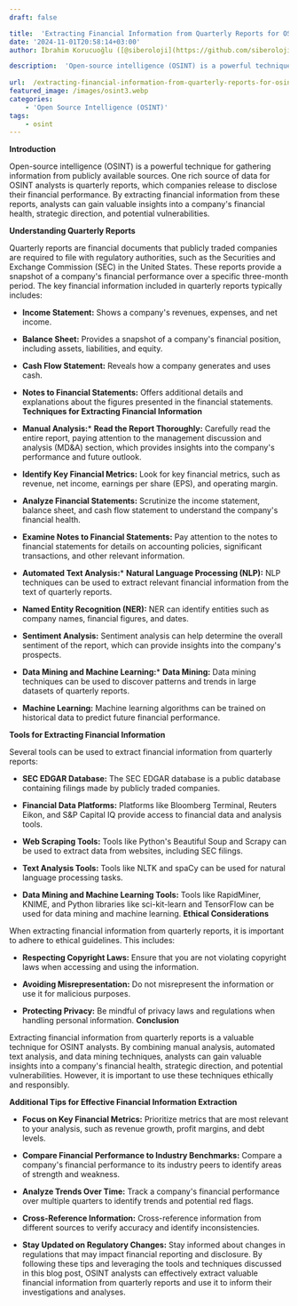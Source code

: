 ```yaml
---
draft: false

title:  'Extracting Financial Information from Quarterly Reports for OSINT'
date: '2024-11-01T20:58:14+03:00'
author: İbrahim Korucuoğlu ([@siberoloji](https://github.com/siberoloji))

description:  'Open-source intelligence (OSINT) is a powerful technique for gathering information from publicly available sources. One rich source of data for OSINT analysts is quarterly reports, which companies release to disclose their financial performance.' 
 
url:  /extracting-financial-information-from-quarterly-reports-for-osint/
featured_image: /images/osint3.webp
categories:
    - 'Open Source Intelligence (OSINT)'
tags:
    - osint
---
```



**Introduction**



Open-source intelligence (OSINT) is a powerful technique for gathering information from publicly available sources. One rich source of data for OSINT analysts is quarterly reports, which companies release to disclose their financial performance. By extracting financial information from these reports, analysts can gain valuable insights into a company's financial health, strategic direction, and potential vulnerabilities.



**Understanding Quarterly Reports**



Quarterly reports are financial documents that publicly traded companies are required to file with regulatory authorities, such as the Securities and Exchange Commission (SEC) in the United States. These reports provide a snapshot of a company's financial performance over a specific three-month period. The key financial information included in quarterly reports typically includes:


* **Income Statement:** Shows a company's revenues, expenses, and net income.

* **Balance Sheet:** Provides a snapshot of a company's financial position, including assets, liabilities, and equity.

* **Cash Flow Statement:** Reveals how a company generates and uses cash.

* **Notes to Financial Statements:** Offers additional details and explanations about the figures presented in the financial statements.
**Techniques for Extracting Financial Information**


* **Manual Analysis:*** **Read the Report Thoroughly:** Carefully read the entire report, paying attention to the management discussion and analysis (MD&amp;A) section, which provides insights into the company's performance and future outlook.

* **Identify Key Financial Metrics:** Look for key financial metrics, such as revenue, net income, earnings per share (EPS), and operating margin.

* **Analyze Financial Statements:** Scrutinize the income statement, balance sheet, and cash flow statement to understand the company's financial health.

* **Examine Notes to Financial Statements:** Pay attention to the notes to financial statements for details on accounting policies, significant transactions, and other relevant information.



* **Automated Text Analysis:*** **Natural Language Processing (NLP):** NLP techniques can be used to extract relevant financial information from the text of quarterly reports.

* **Named Entity Recognition (NER):** NER can identify entities such as company names, financial figures, and dates.

* **Sentiment Analysis:** Sentiment analysis can help determine the overall sentiment of the report, which can provide insights into the company's prospects.



* **Data Mining and Machine Learning:*** **Data Mining:** Data mining techniques can be used to discover patterns and trends in large datasets of quarterly reports.

* **Machine Learning:** Machine learning algorithms can be trained on historical data to predict future financial performance.

**Tools for Extracting Financial Information**



Several tools can be used to extract financial information from quarterly reports:


* **SEC EDGAR Database:** The SEC EDGAR database is a public database containing filings made by publicly traded companies.

* **Financial Data Platforms:** Platforms like Bloomberg Terminal, Reuters Eikon, and S&amp;P Capital IQ provide access to financial data and analysis tools.

* **Web Scraping Tools:** Tools like Python's Beautiful Soup and Scrapy can be used to extract data from websites, including SEC filings.

* **Text Analysis Tools:** Tools like NLTK and spaCy can be used for natural language processing tasks.

* **Data Mining and Machine Learning Tools:** Tools like RapidMiner, KNIME, and Python libraries like sci-kit-learn and TensorFlow can be used for data mining and machine learning.
**Ethical Considerations**



When extracting financial information from quarterly reports, it is important to adhere to ethical guidelines. This includes:


* **Respecting Copyright Laws:** Ensure that you are not violating copyright laws when accessing and using the information.

* **Avoiding Misrepresentation:** Do not misrepresent the information or use it for malicious purposes.

* **Protecting Privacy:** Be mindful of privacy laws and regulations when handling personal information.
**Conclusion**



Extracting financial information from quarterly reports is a valuable technique for OSINT analysts. By combining manual analysis, automated text analysis, and data mining techniques, analysts can gain valuable insights into a company's financial health, strategic direction, and potential vulnerabilities. However, it is important to use these techniques ethically and responsibly.



**Additional Tips for Effective Financial Information Extraction**


* **Focus on Key Financial Metrics:** Prioritize metrics that are most relevant to your analysis, such as revenue growth, profit margins, and debt levels.

* **Compare Financial Performance to Industry Benchmarks:** Compare a company's financial performance to its industry peers to identify areas of strength and weakness.

* **Analyze Trends Over Time:** Track a company's financial performance over multiple quarters to identify trends and potential red flags.

* **Cross-Reference Information:** Cross-reference information from different sources to verify accuracy and identify inconsistencies.

* **Stay Updated on Regulatory Changes:** Stay informed about changes in regulations that may impact financial reporting and disclosure.
By following these tips and leveraging the tools and techniques discussed in this blog post, OSINT analysts can effectively extract valuable financial information from quarterly reports and use it to inform their investigations and analyses.
